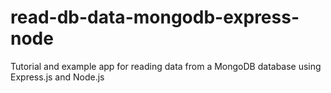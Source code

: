 # read-db-data-mongodb-express-node
Tutorial and example app for reading data from a MongoDB database using Express.js and Node.js
